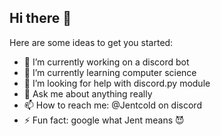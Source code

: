 ## Hi there 👋
Here are some ideas to get you started:

- 🔭 I’m currently working on a discord bot
- 🌱 I’m currently learning computer science
- 🤔 I’m looking for help with discord.py module
- 💬 Ask me about anything really
- 📫 How to reach me: @Jentcold on discord
- ⚡ Fun fact: google what Jent means 😈
